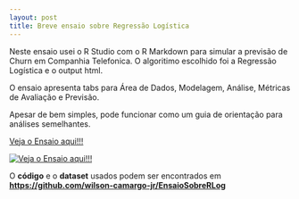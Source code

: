 ```yaml
---
layout: post
title: Breve ensaio sobre Regressão Logística
---
```


Neste ensaio usei o R Studio com o R Markdown para simular a previsão de Churn em Companhia Telefonica. O algoritimo escolhido foi a Regressão Logística e o output html. 

O ensaio apresenta tabs para Área de Dados, Modelagem, Análise, Métricas de Avaliação e Previsão. 

Apesar de bem simples, pode funcionar como um guia de orientação para análises semelhantes.

<a href="http://htmlpreview.github.com/?https://github.com/wilson-camargo-jr/EnsaioSobreRLog/blob/master/logistic_regression.html" target="_blank">Veja o Ensaio aqui!!!</a>

<a href="http://htmlpreview.github.com/?https://github.com/wilson-camargo-jr/EnsaioSobreRLog/blob/master/logistic_regression.html" target="_blank"><img src="https://wilson-camargo-jr.github.io/img/RL.jpg" alt="Veja o Ensaio aqui!!!"></a>

O **código** e o **dataset** usados podem ser encontrados em **https://github.com/wilson-camargo-jr/EnsaioSobreRLog**
